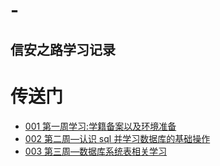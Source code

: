 # -
信安之路学习记录
-----------------------------
# 传送门 <br>
  * [001 第一周学习:学籍备案以及环境准备](https://github.com/lauwarrior/My-learning-record/blob/master/001%20%E7%AC%AC%E2%BC%80%E5%91%A8%E2%80%94%E5%AD%A6%E7%B1%8D%E5%A4%87%E6%A1%88%E4%BB%A5%E5%8F%8A%E7%8E%AF%E5%A2%83%E5%87%86%E5%A4%87%E2%80%94Dave_007%E2%80%94Dave_007.md)
 * [002 第二周—认识 sql 并学习数据库的基础操作](https://github.com/lauwarrior/My-learning-record/blob/master/002%20%E7%AC%AC%E4%BA%8C%E5%91%A8%E2%80%94%E8%AE%A4%E8%AF%86%20sql%20%E5%B9%B6%E5%AD%A6%E4%B9%A0%E6%95%B0%E6%8D%AE%E5%BA%93%E7%9A%84%E5%9F%BA%E7%A1%80%E6%93%8D%E4%BD%9C%E2%80%94Dave_007%E2%80%94848.md)
* [003 第三周—数据库系统表相关学习](https://github.com/lauwarrior/My-learning-record/blob/master/003%20%E7%AC%AC%E4%B8%89%E5%91%A8%E2%80%94%E6%95%B0%E6%8D%AE%E5%BA%93%E7%B3%BB%E7%BB%9F%E8%A1%A8%E7%9B%B8%E5%85%B3%E5%AD%A6%E4%B9%A0.md)
